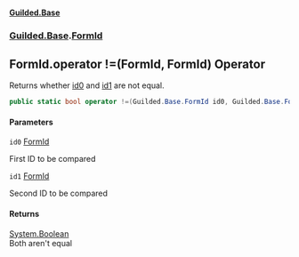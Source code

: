 #### [Guilded.Base](index.md 'index')
### [Guilded.Base](Guilded.Base.md 'Guilded.Base').[FormId](FormId.md 'Guilded.Base.FormId')

## FormId.operator !=(FormId, FormId) Operator

Returns whether [id0](FormId.operator!(FormId,FormId).md#Guilded.Base.FormId.op_Inequality(Guilded.Base.FormId,Guilded.Base.FormId).id0 'Guilded.Base.FormId.op_Inequality(Guilded.Base.FormId, Guilded.Base.FormId).id0') and [id1](FormId.operator!(FormId,FormId).md#Guilded.Base.FormId.op_Inequality(Guilded.Base.FormId,Guilded.Base.FormId).id1 'Guilded.Base.FormId.op_Inequality(Guilded.Base.FormId, Guilded.Base.FormId).id1') are not equal.

```csharp
public static bool operator !=(Guilded.Base.FormId id0, Guilded.Base.FormId id1);
```
#### Parameters

<a name='Guilded.Base.FormId.op_Inequality(Guilded.Base.FormId,Guilded.Base.FormId).id0'></a>

`id0` [FormId](FormId.md 'Guilded.Base.FormId')

First ID to be compared

<a name='Guilded.Base.FormId.op_Inequality(Guilded.Base.FormId,Guilded.Base.FormId).id1'></a>

`id1` [FormId](FormId.md 'Guilded.Base.FormId')

Second ID to be compared

#### Returns
[System.Boolean](https://docs.microsoft.com/en-us/dotnet/api/System.Boolean 'System.Boolean')  
Both aren't equal